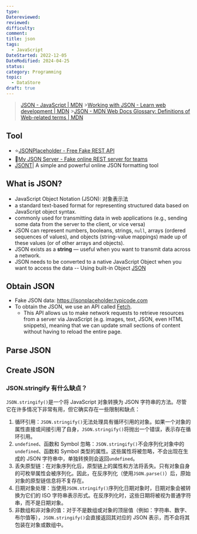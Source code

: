 ```yaml
---
type: 
Datereviewed: 
reviewed: 
difficulty: 
comment: 
title: json
tags:
  - JavaScript
DateStarted: 2022-12-05
DateModified: 2024-04-25
status: 
category: Programming
topic:
  - DataStore
draft: true
---
```


> [JSON - JavaScript | MDN](https://developer.mozilla.org/en-US/docs/Web/JavaScript/Reference/Global_Objects/JSON) >[Working with JSON - Learn web development | MDN](https://developer.mozilla.org/en-US/docs/Learn/JavaScript/Objects/JSON) >[JSON - MDN Web Docs Glossary: Definitions of Web-related terms | MDN](https://developer.mozilla.org/en-US/docs/Glossary/JSON)

## Tool

- ⭐[JSONPlaceholder - Free Fake REST API](https://jsonplaceholder.typicode.com/)
- 🚀[My JSON Server - Fake online REST server for teams](https://my-json-server.typicode.com/)
- [JSONT](https://www.jsont.run/)| A simple and powerful online JSON formatting tool

## What is JSON?

- JavaScript Object Notation (JSON): 对象表示法
- a standard text-based format for representing structured data based on JavaScript object syntax.
- commonly used for transmitting data in web applications (e.g., sending some data from the server to the client, or vice versa)
- JSON can represent numbers, booleans, strings, `null`, arrays (ordered sequences of values), and objects (string-value mappings) made up of these values (or of other arrays and objects).
- JSON exists as a **string** — useful when you want to transmit data across a network.
- JSON needs to be converted to a native JavaScript Object when you want to access the data -- Using built-in Object [JSON](https://developer.mozilla.org/en-US/docs/Web/JavaScript/Reference/Global_Objects/JSON)

## Obtain JSON

- Fake JSON data: https://jsonplaceholder.typicode.com
- To obtain the JSON, we use an API called [Fetch](https://developer.mozilla.org/en-US/docs/Web/API/Fetch_API).
  - This API allows us to make network requests to retrieve resources from a server via JavaScript (e.g. images, text, JSON, even HTML snippets), meaning that we can update small sections of content without having to reload the entire page.

## Parse JSON

## Create JSON


### JSON.stringify 有什么缺点？
`JSON.stringify()`是一个将 JavaScript 对象转换为 JSON 字符串的方法。尽管它在许多情况下非常有用，但它确实存在一些限制和缺点：
1. 循环引用：`JSON.stringify()`无法处理具有循环引用的对象。如果一个对象的属性直接或间接引用了自身，`JSON.stringify()`将抛出一个错误，表示存在循环引用。
2. `undefined`、函数和 Symbol 忽略：`JSON.stringify()`不会序列化对象中的`undefined`、函数和 Symbol 类型的属性。这些属性将被忽略，不会出现在生成的 JSON 字符串中，单独转换则会返回`undefined`。
3. 丢失原型链：在对象序列化后，原型链上的属性和方法将丢失。只有对象自身的可枚举属性会被序列化。因此，在反序列化（使用`JSON.parse()`）后，原始对象的原型链信息将不复存在。
4. 日期对象处理：当使用`JSON.stringify()`序列化日期对象时，日期对象会被转换为它们的 ISO 字符串表示形式。在反序列化时，这些日期将被视为普通字符串，而不是日期对象。
5. 非数组和非对象的值：对于不是数组或对象的顶层值（例如：字符串、数字、布尔值等），`JSON.stringify()`会直接返回其对应的 JSON 表示，而不会将其包装在对象或数组中。




